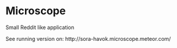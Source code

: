 Microscope
==========
<p>
Small Reddit like application
</p>
<p>
See running version on: http://sora-havok.microscope.meteor.com/
</p>
